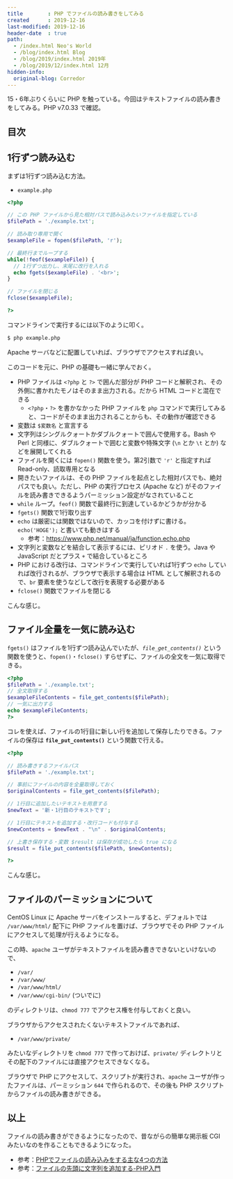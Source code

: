 ```yaml
---
title        : PHP でファイルの読み書きをしてみる
created      : 2019-12-16
last-modified: 2019-12-16
header-date  : true
path:
  - /index.html Neo's World
  - /blog/index.html Blog
  - /blog/2019/index.html 2019年
  - /blog/2019/12/index.html 12月
hidden-info:
  original-blog: Corredor
---
```


15・6年ぶりくらいに PHP を触っている。今回はテキストファイルの読み書きをしてみる。PHP v7.0.33 で確認。

## 目次

## 1行ずつ読み込む

まずは1行ずつ読み込む方法。

- `example.php`

```php
<?php

// この PHP ファイルから見た相対パスで読み込みたいファイルを指定している
$filePath = './example.txt';

// 読み取り専用で開く
$exampleFile = fopen($filePath, 'r');

// 最終行までループする
while(!feof($exampleFile)) {
  // 1行ずつ出力し、末尾に改行を入れる
  echo fgets($exampleFile) . '<br>';
}

// ファイルを閉じる
fclose($exampleFile);

?>
```

コマンドラインで実行するには以下のように叩く。

```bash
$ php example.php
```

Apache サーバなどに配置していれば、ブラウザでアクセスすれば良い。

このコードを元に、PHP の基礎も一緒に学んでおく。

- PHP ファイルは `<?php` と `?>` で囲んだ部分が PHP コードと解釈され、その外側に書かれたモノはそのまま出力される。だから HTML コードと混在できる
  - `<?php`・`?>` を書かなかった PHP ファイルを `php` コマンドで実行してみると、コードがそのまま出力されることからも、その動作が確認できる
- 変数は `$変数名` と宣言する
- 文字列はシングルクォートかダブルクォートで囲んで使用する。Bash や Perl と同様に、ダブルクォートで囲むと変数や特殊文字 (`\n` とか `\t` とか) などを展開してくれる
- ファイルを開くには `fopen()` 関数を使う。第2引数で `'r'` と指定すれば Read-only、読取専用となる
- 開きたいファイルは、その PHP ファイルを起点とした相対パスでも、絶対パスでも良い。ただし、PHP の実行プロセス (Apache など) がそのファイルを読み書きできるようパーミッション設定がなされていること
- `while` ループ。`feof()` 関数で最終行に到達しているかどうかが分かる
- `fgets()` 関数で1行取り出す
- `echo` は厳密には関数ではないので、カッコを付けずに書ける。`echo('HOGE');` と書いても動きはする
  - 参考：<https://www.php.net/manual/ja/function.echo.php>
- 文字列と変数などを結合して表示するには、ピリオド `.` を使う。Java や JavaScript だとプラス `+` で結合しているところ
- PHP における改行は、コマンドラインで実行していれば1行ずつ `echo` していれば改行されるが、ブラウザで表示する場合は HTML として解釈されるので、`br` 要素を使うなどして改行を表現する必要がある
- `fclose()` 関数でファイルを閉じる

こんな感じ。

## ファイル全量を一気に読み込む

`fgets()` はファイルを1行ずつ読み込んでいたが、*`file_get_contents()`* という関数を使うと、`fopen()`・`fclose()` すらせずに、ファイルの全文を一気に取得できる。

```php
<?php
$filePath = './example.txt';
// 全文取得する
$exampleFileContents = file_get_contents($filePath);
// 一気に出力する
echo $exampleFileContents;
?>
```

コレを使えば、ファイルの1行目に新しい行を追加して保存したりできる。ファイルの保存は __`file_put_contents()`__ という関数で行える。

```php
<?php

// 読み書きするファイルパス
$filePath = './example.txt';

// 事前にファイルの内容を全量取得しておく
$originalContents = file_get_contents($filePath);

// 1行目に追加したいテキストを用意する
$newText = '新・1行目のテキストです';

// 1行目にテキストを追加する・改行コードも付与する
$newContents = $newText . "\n" . $originalContents;

// 上書き保存する・変数 $result は保存が成功したら true になる
$result = file_put_contents($filePath, $newContents);

?>
```

こんな感じ。

## ファイルのパーミッションについて

CentOS Linux に Apache サーバをインストールすると、デフォルトでは `/var/www/html/` 配下に PHP ファイルを置けば、ブラウザでその PHP ファイルにアクセスして処理が行えるようになる。

この時、`apache` ユーザがテキストファイルを読み書きできないといけないので、

- `/var/`
- `/var/www/`
- `/var/www/html/`
- `/var/www/cgi-bin/` (ついでに)

のディレクトリは、`chmod 777` でアクセス権を付与しておくと良い。

ブラウザからアクセスされたくないテキストファイルであれば、

- `/var/www/private/`

みたいなディレクトリを `chmod 777` で作っておけば、`private/` ディレクトリとその配下のファイルには直接アクセスできなくなる。

ブラウザで PHP にアクセスして、スクリプトが実行され、`apache` ユーザが作ったファイルは、パーミッション `644` で作られるので、その後も PHP スクリプトからファイルの読み書きができる。

## 以上

ファイルの読み書きができるようになったので、昔ながらの簡単な掲示板 CGI みたいなのを作ることもできるようになった。

- 参考：[PHPでファイルの読み込みをする主な4つの方法](https://www.flatflag.nir87.com/fgets-810)
- 参考：[ファイルの先頭に文字列を追加する-PHP入門](https://step-learn.com/php/20141018-addfirstrow.html)
